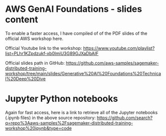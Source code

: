 # AWS GenAI Foundations - slides content

To enable a faster access, I have compiled of of the PDF slides of the official AWS workshop here.

Official Youtube link to the workshop: https://www.youtube.com/playlist?list=PLhr1KZpdzukf-xb0lmiU3G89GJXaDbAIF

Official slides path in GitHub: https://github.com/aws-samples/sagemaker-distributed-training-workshop/tree/main/slides/Generative%20AI%20Foundations%20Technical%20Deep%20Dive

# Jupyter Python notebooks

Again for fast access, here is a link to retrieve all of the Jupyter notebooks (.ipynb files) in the above source repository:
https://github.com/search?q=repo%3Aaws-samples%2Fsagemaker-distributed-training-workshop%20ipynb&type=code
